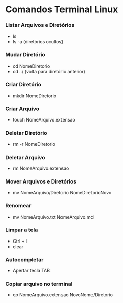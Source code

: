 # Comandos Terminal Linux

### Listar Arquivos e Diretórios
 - ls
 - ls -a (diretórios ocultos)

### Mudar Diretório
 - cd NomeDiretorio
 - cd ../ (volta para diretório anterior)

### Criar Diretório
 - mkdir NomeDiretorio

### Criar Arquivo
 - touch NomeArquivo.extensao

### Deletar Diretório
 - rm -r NomeDiretorio

### Deletar Arquivo
 - rm NomeArquivo.extensao

### Mover Arquivos e Diretórios
 - mv NomeArquivo/Diretorio NomeDiretorioNovo

### Renomear
 - mv NomeArquivo.txt NomeArquivo.md

### Limpar a tela
 - Ctrl + l
 - clear

### Autocompletar
 - Apertar tecla TAB

### Copiar arquivo no terminal
 - cp NomeArquivo.extensao NovoNome/Diretorio